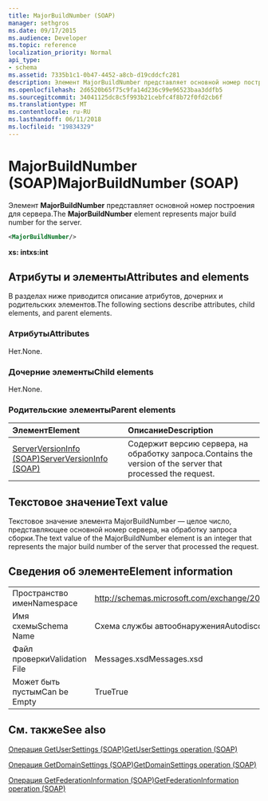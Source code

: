 ```yaml
---
title: MajorBuildNumber (SOAP)
manager: sethgros
ms.date: 09/17/2015
ms.audience: Developer
ms.topic: reference
localization_priority: Normal
api_type:
- schema
ms.assetid: 7335b1c1-0b47-4452-a8cb-d19cddcfc281
description: Элемент MajorBuildNumber представляет основной номер построения для сервера.
ms.openlocfilehash: 2d6520b65f75c9fa14d236c99e96523baa3ddfb5
ms.sourcegitcommit: 34041125dc8c5f993b21cebfc4f8b72f0fd2cb6f
ms.translationtype: MT
ms.contentlocale: ru-RU
ms.lasthandoff: 06/11/2018
ms.locfileid: "19834329"
---
```

# <a name="majorbuildnumber-soap"></a><span data-ttu-id="890e5-103">MajorBuildNumber (SOAP)</span><span class="sxs-lookup"><span data-stu-id="890e5-103">MajorBuildNumber (SOAP)</span></span>

<span data-ttu-id="890e5-104">Элемент **MajorBuildNumber** представляет основной номер построения для сервера.</span><span class="sxs-lookup"><span data-stu-id="890e5-104">The **MajorBuildNumber** element represents major build number for the server.</span></span> 
  
```XML
<MajorBuildNumber/>
```

 <span data-ttu-id="890e5-105">**xs: int**</span><span class="sxs-lookup"><span data-stu-id="890e5-105">**xs:int**</span></span>
## <a name="attributes-and-elements"></a><span data-ttu-id="890e5-106">Атрибуты и элементы</span><span class="sxs-lookup"><span data-stu-id="890e5-106">Attributes and elements</span></span>

<span data-ttu-id="890e5-107">В разделах ниже приводится описание атрибутов, дочерних и родительских элементов.</span><span class="sxs-lookup"><span data-stu-id="890e5-107">The following sections describe attributes, child elements, and parent elements.</span></span>
  
### <a name="attributes"></a><span data-ttu-id="890e5-108">Атрибуты</span><span class="sxs-lookup"><span data-stu-id="890e5-108">Attributes</span></span>

<span data-ttu-id="890e5-109">Нет.</span><span class="sxs-lookup"><span data-stu-id="890e5-109">None.</span></span>
  
### <a name="child-elements"></a><span data-ttu-id="890e5-110">Дочерние элементы</span><span class="sxs-lookup"><span data-stu-id="890e5-110">Child elements</span></span>

<span data-ttu-id="890e5-111">Нет.</span><span class="sxs-lookup"><span data-stu-id="890e5-111">None.</span></span>
  
### <a name="parent-elements"></a><span data-ttu-id="890e5-112">Родительские элементы</span><span class="sxs-lookup"><span data-stu-id="890e5-112">Parent elements</span></span>

|<span data-ttu-id="890e5-113">**Элемент**</span><span class="sxs-lookup"><span data-stu-id="890e5-113">**Element**</span></span>|<span data-ttu-id="890e5-114">**Описание**</span><span class="sxs-lookup"><span data-stu-id="890e5-114">**Description**</span></span>|
|:-----|:-----|
|[<span data-ttu-id="890e5-115">ServerVersionInfo (SOAP)</span><span class="sxs-lookup"><span data-stu-id="890e5-115">ServerVersionInfo (SOAP)</span></span>](serverversioninfo-soap.md) <br/> |<span data-ttu-id="890e5-116">Содержит версию сервера, на обработку запроса.</span><span class="sxs-lookup"><span data-stu-id="890e5-116">Contains the version of the server that processed the request.</span></span>  <br/> |
   
## <a name="text-value"></a><span data-ttu-id="890e5-117">Текстовое значение</span><span class="sxs-lookup"><span data-stu-id="890e5-117">Text value</span></span>

<span data-ttu-id="890e5-118">Текстовое значение элемента MajorBuildNumber — целое число, представляющее основной номер сервера, на обработку запроса сборки.</span><span class="sxs-lookup"><span data-stu-id="890e5-118">The text value of the MajorBuildNumber element is an integer that represents the major build number of the server that processed the request.</span></span>
  
## <a name="element-information"></a><span data-ttu-id="890e5-119">Сведения об элементе</span><span class="sxs-lookup"><span data-stu-id="890e5-119">Element information</span></span>

|||
|:-----|:-----|
|<span data-ttu-id="890e5-120">Пространство имен</span><span class="sxs-lookup"><span data-stu-id="890e5-120">Namespace</span></span>  <br/> |http://schemas.microsoft.com/exchange/2010/Autodiscover  <br/> |
|<span data-ttu-id="890e5-121">Имя схемы</span><span class="sxs-lookup"><span data-stu-id="890e5-121">Schema Name</span></span>  <br/> |<span data-ttu-id="890e5-122">Схема службы автообнаружения</span><span class="sxs-lookup"><span data-stu-id="890e5-122">Autodiscover schema</span></span>  <br/> |
|<span data-ttu-id="890e5-123">Файл проверки</span><span class="sxs-lookup"><span data-stu-id="890e5-123">Validation File</span></span>  <br/> |<span data-ttu-id="890e5-124">Messages.xsd</span><span class="sxs-lookup"><span data-stu-id="890e5-124">Messages.xsd</span></span>  <br/> |
|<span data-ttu-id="890e5-125">Может быть пустым</span><span class="sxs-lookup"><span data-stu-id="890e5-125">Can be Empty</span></span>  <br/> |<span data-ttu-id="890e5-126">True</span><span class="sxs-lookup"><span data-stu-id="890e5-126">True</span></span>  <br/> |
   
## <a name="see-also"></a><span data-ttu-id="890e5-127">См. также</span><span class="sxs-lookup"><span data-stu-id="890e5-127">See also</span></span>



[<span data-ttu-id="890e5-128">Операция GetUserSettings (SOAP)</span><span class="sxs-lookup"><span data-stu-id="890e5-128">GetUserSettings operation (SOAP)</span></span>](getusersettings-operation-soap.md)
  
[<span data-ttu-id="890e5-129">Операция GetDomainSettings (SOAP)</span><span class="sxs-lookup"><span data-stu-id="890e5-129">GetDomainSettings operation (SOAP)</span></span>](getdomainsettings-operation-soap.md)
  
[<span data-ttu-id="890e5-130">Операция GetFederationInformation (SOAP)</span><span class="sxs-lookup"><span data-stu-id="890e5-130">GetFederationInformation operation (SOAP)</span></span>](getfederationinformation-operation-soap.md)

